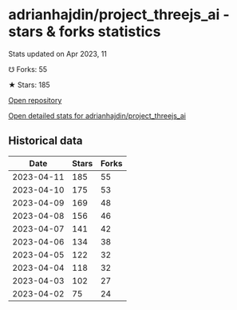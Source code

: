 # adrianhajdin/project_threejs_ai - stars & forks statistics

Stats updated on Apr 2023, 11

☋ Forks: 55

★ Stars: 185

[Open repository](https://github.com/adrianhajdin/project_threejs_ai)

[Open detailed stats for adrianhajdin/project_threejs_ai](https://reviewgithub.com/rep/adrianhajdin/project_threejs_ai)

## Historical data
| Date | Stars | Forks |
|------|-------|-------|
| 2023-04-11 | 185 | 55 | 
| 2023-04-10 | 175 | 53 | 
| 2023-04-09 | 169 | 48 | 
| 2023-04-08 | 156 | 46 | 
| 2023-04-07 | 141 | 42 | 
| 2023-04-06 | 134 | 38 | 
| 2023-04-05 | 122 | 32 | 
| 2023-04-04 | 118 | 32 | 
| 2023-04-03 | 102 | 27 | 
| 2023-04-02 | 75 | 24 | 

